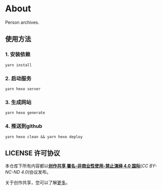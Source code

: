 # About

Person archives.

## 使用方法

### 1. 安装依赖

    yarn install
    
### 2. 启动服务

    yarn hexo server
    
### 3. 生成网站

    yarn hexo generate
    
### 4. 推送到github

    yarn hexo clean && yarn hexo deploy


## LICENSE 许可协议

本仓库下所有内容都以[**创作共享 署名-非商业性使用-禁止演绎 4.0 国际**](https://creativecommons.org/licenses/by-nc-nd/4.0/deed.zh)(*CC BY-NC-ND 4.0*)协议发布。

关于创作共享，您可以了解[更多](https://creativecommons.org/licenses/)。
